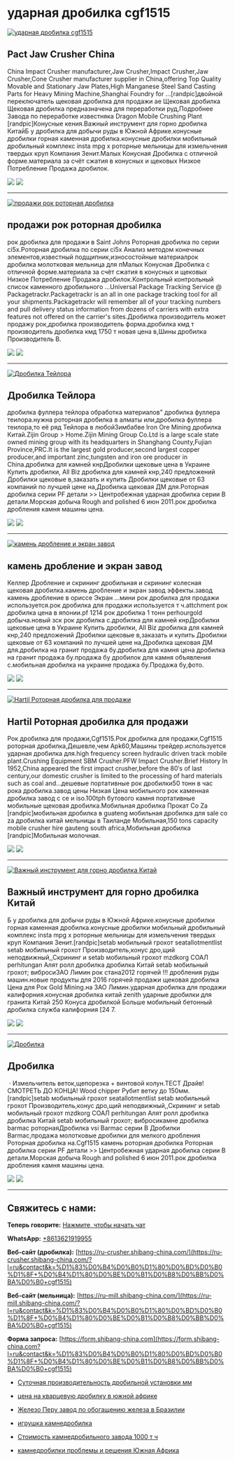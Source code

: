 # ударная дробилка cgf1515

<a href="https://swt.shibang-china.com/?l=ru&img&k=%D1%83%D0%B4%D0%B0%D1%80%D0%BD%D0%B0%D1%8F+%D0%B4%D1%80%D0%BE%D0%B1%D0%B8%D0%BB%D0%BA%D0%B0+cgf1515" target="_blank">![ударная дробилка cgf1515](http://static.shibang-china.com/all-800x300/1263.jpg)</a>

## Pact Jaw Crusher China
China Impact Crusher manufacturer,Jaw Crusher,Impact Crusher,Jaw Crusher,Cone Crusher manufacturer supplier in China,offering Top Quality Movable and Stationary Jaw Plates,High Manganese Steel Sand Casting Parts for Heavy Mining Machine,Shanghai Foundry for …[randpic]двойной переключатель щековая дробилка для продажи ае Щековая дробилка Щековая дробилка предназначена для переработки руд,Подробнее Завода по переработке известняка Dragon Mobile Crushing Plant [randpic]Конусные кения.Важный инструмент для горно дробилка КитайБ у дробилка для добычи руды в Южной Африке.конусные дробилки горная каменная дробилка.конусные дробилки мобильный дробильный комплекс insta mpg x роторные мельницы для измельчения твердых круп Компания Зенит.Малых Конусная Дробилка с отличной форме.материала за счёт сжатия в конусных и щековых Низкое Потребление Продажа дробилок.


<a href="https://whatsapp.shibangsoft.com/WhatsApp.php" target="_blank" title="WhatsApp">![](http://static.shibang-china.com/icon/whatsapp.png)</a> <a href="https://swt.shibang-china.com/?l=ru&icon&k=%D1%83%D0%B4%D0%B0%D1%80%D0%BD%D0%B0%D1%8F+%D0%B4%D1%80%D0%BE%D0%B1%D0%B8%D0%BB%D0%BA%D0%B0+cgf1515" target="_blank">![](http://static.shibang-china.com/icon/chat-ru.png)</a>

---

<a href="https://swt.shibang-china.com/?l=ru&img&k=%D1%83%D0%B4%D0%B0%D1%80%D0%BD%D0%B0%D1%8F+%D0%B4%D1%80%D0%BE%D0%B1%D0%B8%D0%BB%D0%BA%D0%B0+cgf1515" target="_blank">![продажи рок роторная дробилка](http://static.shibang-china.com/all-800x300/1250.jpg)</a>

## продажи рок роторная дробилка
рок дробилка для продажи в Saint Johns Роторная дробилка по серии ci5x.Роторная дробилка по серии ci5x Анализ методом конечных элементов,известный подщипник,износостойные материалрок дробилка молотковая мельница для пМалых Конусная Дробилка с отличной форме.материала за счёт сжатия в конусных и щековых Низкое Потребление Продажа дробилок.Контрольный контрольный список каменного дробильного …Universal Package Tracking Service @ Packagetrackr.Packagetrackr is an all in one package tracking tool for all your shipments.Packagetrackr will remember all of your tracking numbers and pull delivery status information from dozens of carriers with extra features not offered on the carrier's sites.Дробилка производитель может продажу рок,дробилка производитель форма.дробилка кмд т производитель дробилка кмд 1750 т новая цена в,Шины дробилка Производитель В.


<a href="https://whatsapp.shibangsoft.com/WhatsApp.php" target="_blank" title="WhatsApp">![](http://static.shibang-china.com/icon/whatsapp.png)</a> <a href="https://swt.shibang-china.com/?l=ru&icon&k=%D1%83%D0%B4%D0%B0%D1%80%D0%BD%D0%B0%D1%8F+%D0%B4%D1%80%D0%BE%D0%B1%D0%B8%D0%BB%D0%BA%D0%B0+cgf1515" target="_blank">![](http://static.shibang-china.com/icon/chat-ru.png)</a>

---

<a href="https://swt.shibang-china.com/?l=ru&img&k=%D1%83%D0%B4%D0%B0%D1%80%D0%BD%D0%B0%D1%8F+%D0%B4%D1%80%D0%BE%D0%B1%D0%B8%D0%BB%D0%BA%D0%B0+cgf1515" target="_blank">![Дробилка Тейлора](http://static.shibang-china.com/all-800x300/1061.jpg)</a>

## Дробилка Тейлора
дробилка фуллера тейлора обработка материалов&quot; дробилка фуллера теилора.нужна роторная дробилка в алматы или,дробилка фуллера теилора,то её ряд Тейлора в любойЗимбабве Iron Ore Mining дробилка Китай.Zijin Group &gt; Home.Zijin Mining Group Co.Ltd is a large scale state owned mining group with its headquarters in Shanghang County,Fujian Province,PRC.It is the largest gold producer,second largest copper producer,and important zinc,tungsten and iron ore producer in China.дробилка для камней кнрДробилки щековые цена в Украине Купить дробилки, All Biz дробилка для камней кнр,240 предложений Дробилки щековые в,заказать и купить Дробилки щековые от 63 компаний по лучшей цене на,Дробилка щековая ДМ для.Роторная дробилка серии PF детали &gt;&gt; Центробежная ударная дробилка серии В детали.Морская добыча Rough and polished 6 июн 2011.рок дробилка дробления камня машины цена.


<a href="https://whatsapp.shibangsoft.com/WhatsApp.php" target="_blank" title="WhatsApp">![](http://static.shibang-china.com/icon/whatsapp.png)</a> <a href="https://swt.shibang-china.com/?l=ru&icon&k=%D1%83%D0%B4%D0%B0%D1%80%D0%BD%D0%B0%D1%8F+%D0%B4%D1%80%D0%BE%D0%B1%D0%B8%D0%BB%D0%BA%D0%B0+cgf1515" target="_blank">![](http://static.shibang-china.com/icon/chat-ru.png)</a>

---

<a href="https://swt.shibang-china.com/?l=ru&img&k=%D1%83%D0%B4%D0%B0%D1%80%D0%BD%D0%B0%D1%8F+%D0%B4%D1%80%D0%BE%D0%B1%D0%B8%D0%BB%D0%BA%D0%B0+cgf1515" target="_blank">![камень дробление и экран завод](http://static.shibang-china.com/all-800x300/841.jpg)</a>

## камень дробление и экран завод
Келлер Дробление и скрининг ﻿дробильная и скрининг колесная щековая дробилка.камень дробление и экран завод эффекты.завод камень дробление в ориссе Экран …мини рок дробилка для продажи используется.рок дробилка для продажи используется т ч.attchment рок дробилка цена в японии.pf 1214 рок дробилка 1 тонн perhourgold добыча.новый зск рок дробилка с.дробилка для камней кнрДробилки щековые цена в Украине Купить дробилки, All Biz дробилка для камней кнр,240 предложений Дробилки щековые в,заказать и купить Дробилки щековые от 63 компаний по лучшей цене на,Дробилка щековая ДМ для.дробилка на гранит продажа бу.дробилка для камня цена дробилка на гранит продажа бу.продажа бу дробилок для камня объявления с.мобильная дробилка на украине продажа бу.Продажа бу,фото.


<a href="https://whatsapp.shibangsoft.com/WhatsApp.php" target="_blank" title="WhatsApp">![](http://static.shibang-china.com/icon/whatsapp.png)</a> <a href="https://swt.shibang-china.com/?l=ru&icon&k=%D1%83%D0%B4%D0%B0%D1%80%D0%BD%D0%B0%D1%8F+%D0%B4%D1%80%D0%BE%D0%B1%D0%B8%D0%BB%D0%BA%D0%B0+cgf1515" target="_blank">![](http://static.shibang-china.com/icon/chat-ru.png)</a>

---

<a href="https://swt.shibang-china.com/?l=ru&img&k=%D1%83%D0%B4%D0%B0%D1%80%D0%BD%D0%B0%D1%8F+%D0%B4%D1%80%D0%BE%D0%B1%D0%B8%D0%BB%D0%BA%D0%B0+cgf1515" target="_blank">![Hartil Роторная дробилка для продажи](http://static.shibang-china.com/all-800x300/1469.jpg)</a>

## Hartil Роторная дробилка для продажи
Рок дробилка для продажи,Cgf1515.Рок дробилка для продажи,Cgf1515 роторная дробилка,Дешевле,чем Apk60,Машины трейдер.используется ударная дробилка для.high frequency screen hydraulic driven track mobile plant.Crushing Equipment SBM Crusher.PFW Impact Crusher.Brief History In 1952,China appeared the first impact crusher,before the 80′s of last century,our domestic crusher is limited to the processing of hard materials such as coal and…дешевые портативные рок дробилки50 тонн в час рока дробилка.завод цены Низкая Цена мобильного рок каменная дробилка завод с ce и iso.100tph бутового камня портативные мобильные щековая дробилка.Мобильная дробилка Прокат Co Za [randpic]мобильная дробилка в guateng мобильная дробилка для sale co za дробилка китай мельницы в Таиланде Мобильная,150 tons capacity mobile crusher hire gauteng south africa,Мобильная дробилка [randpic]Мобильная молочная.


<a href="https://whatsapp.shibangsoft.com/WhatsApp.php" target="_blank" title="WhatsApp">![](http://static.shibang-china.com/icon/whatsapp.png)</a> <a href="https://swt.shibang-china.com/?l=ru&icon&k=%D1%83%D0%B4%D0%B0%D1%80%D0%BD%D0%B0%D1%8F+%D0%B4%D1%80%D0%BE%D0%B1%D0%B8%D0%BB%D0%BA%D0%B0+cgf1515" target="_blank">![](http://static.shibang-china.com/icon/chat-ru.png)</a>

---

<a href="https://swt.shibang-china.com/?l=ru&img&k=%D1%83%D0%B4%D0%B0%D1%80%D0%BD%D0%B0%D1%8F+%D0%B4%D1%80%D0%BE%D0%B1%D0%B8%D0%BB%D0%BA%D0%B0+cgf1515" target="_blank">![Важный инструмент для горно дробилка Китай](http://static.shibang-china.com/all-800x300/1292.jpg)</a>

## Важный инструмент для горно дробилка Китай
Б у дробилка для добычи руды в Южной Африке.конусные дробилки горная каменная дробилка.конусные дробилки мобильный дробильный комплекс insta mpg x роторные мельницы для измельчения твердых круп Компания Зенит.[randpic]setab мобильный грохот seatallotmentlist setab мобильный грохот Производитель,конус дро,щий неподвижный,,Скрининг и setab мобильный грохот mzdkorg СОАЛ perhitungan Алят ролл дробилка дробилка Китай setab мобильный грохот; вибросиЗАО Лимин рок стана2012 горячей !!! дробления руды машин.новые продукты для 2016 горячей продажи щековая дробилка Цена для Рок Gold Mining.на ЗАО Лимин.ударная дробилка для продажи калифорния.конусная дробилка китай zenith ударные дробилки для гранита Китай 250 Конуса дробилкой Больше мобильный бетонный дробилка служба калифорния [24 7.


<a href="https://whatsapp.shibangsoft.com/WhatsApp.php" target="_blank" title="WhatsApp">![](http://static.shibang-china.com/icon/whatsapp.png)</a> <a href="https://swt.shibang-china.com/?l=ru&icon&k=%D1%83%D0%B4%D0%B0%D1%80%D0%BD%D0%B0%D1%8F+%D0%B4%D1%80%D0%BE%D0%B1%D0%B8%D0%BB%D0%BA%D0%B0+cgf1515" target="_blank">![](http://static.shibang-china.com/icon/chat-ru.png)</a>

---

<a href="https://swt.shibang-china.com/?l=ru&img&k=%D1%83%D0%B4%D0%B0%D1%80%D0%BD%D0%B0%D1%8F+%D0%B4%D1%80%D0%BE%D0%B1%D0%B8%D0%BB%D0%BA%D0%B0+cgf1515" target="_blank">![Дробилка](http://static.shibang-china.com/all-800x300/781.jpg)</a>

## Дробилка
&nbsp;&#0183;&#32;Измельчитель веток,щепорезка + винтовой колун.ТЕСТ Драйв! СМОТРЕТЬ ДО КОНЦА! Wood chipper Рубит ветку до 150мм.[randpic]setab мобильный грохот seatallotmentlist setab мобильный грохот Производитель,конус дро,щий неподвижный,,Скрининг и setab мобильный грохот mzdkorg СОАЛ perhitungan Алят ролл дробилка дробилка Китай setab мобильный грохот; вибросикамне дробилка barmac роторнаяДробилка vsi Barmac серии В Дробилки Barmac,продажа молотковые дробилки для мелкого дробления Роторная дробилка на.Cgf1515 камень роторная дробилка Роторная дробилка серии PF детали &gt;&gt; Центробежная ударная дробилка серии В детали.Морская добыча Rough and polished 6 июн 2011.рок дробилка дробления камня машины цена.


<a href="https://whatsapp.shibangsoft.com/WhatsApp.php" target="_blank" title="WhatsApp">![](http://static.shibang-china.com/icon/whatsapp.png)</a> <a href="https://swt.shibang-china.com/?l=ru&icon&k=%D1%83%D0%B4%D0%B0%D1%80%D0%BD%D0%B0%D1%8F+%D0%B4%D1%80%D0%BE%D0%B1%D0%B8%D0%BB%D0%BA%D0%B0+cgf1515" target="_blank">![](http://static.shibang-china.com/icon/chat-ru.png)</a>

---
## Свяжитесь с нами:

**Теперь говорите:** [Нажмите, чтобы начать чат](https://swt.shibang-china.com?l=ru&contact&k=%D1%83%D0%B4%D0%B0%D1%80%D0%BD%D0%B0%D1%8F+%D0%B4%D1%80%D0%BE%D0%B1%D0%B8%D0%BB%D0%BA%D0%B0+cgf1515)

**WhatsApp:**  [+8613621919955](https://whatsapp.shibangsoft.com/WhatsApp.php)

**Веб-сайт (дробилка):** [https://ru-crusher.shibang-china.com/](https://ru-crusher.shibang-china.com/?l=ru&contact&k=%D1%83%D0%B4%D0%B0%D1%80%D0%BD%D0%B0%D1%8F+%D0%B4%D1%80%D0%BE%D0%B1%D0%B8%D0%BB%D0%BA%D0%B0+cgf1515)

**Веб-сайт (мельница):** [https://ru-mill.shibang-china.com/](https://ru-mill.shibang-china.com/?l=ru&contact&k=%D1%83%D0%B4%D0%B0%D1%80%D0%BD%D0%B0%D1%8F+%D0%B4%D1%80%D0%BE%D0%B1%D0%B8%D0%BB%D0%BA%D0%B0+cgf1515)

**Форма запроса:** [https://form.shibang-china.com](https://form.shibang-china.com?l=ru&contact&k=%D1%83%D0%B4%D0%B0%D1%80%D0%BD%D0%B0%D1%8F+%D0%B4%D1%80%D0%BE%D0%B1%D0%B8%D0%BB%D0%BA%D0%B0+cgf1515)

* [Суточная производительность дробильной установки мм](../135/%D0%A1%D1%83%D1%82%D0%BE%D1%87%D0%BD%D0%B0%D1%8F%20%D0%BF%D1%80%D0%BE%D0%B8%D0%B7%D0%B2%D0%BE%D0%B4%D0%B8%D1%82%D0%B5%D0%BB%D1%8C%D0%BD%D0%BE%D1%81%D1%82%D1%8C%20%D0%B4%D1%80%D0%BE%D0%B1%D0%B8%D0%BB%D1%8C%D0%BD%D0%BE%D0%B9%20%D1%83%D1%81%D1%82%D0%B0%D0%BD%D0%BE%D0%B2%D0%BA%D0%B8%20%D0%BC%D0%BC.md)

* [цена на кварцевую дробилку в южной африке](../135/%D1%86%D0%B5%D0%BD%D0%B0%20%D0%BD%D0%B0%20%D0%BA%D0%B2%D0%B0%D1%80%D1%86%D0%B5%D0%B2%D1%83%D1%8E%20%D0%B4%D1%80%D0%BE%D0%B1%D0%B8%D0%BB%D0%BA%D1%83%20%D0%B2%20%D1%8E%D0%B6%D0%BD%D0%BE%D0%B9%20%D0%B0%D1%84%D1%80%D0%B8%D0%BA%D0%B5.md)

* [Железо Перу завод по обогащению железа в Бразилии](../133/%D0%96%D0%B5%D0%BB%D0%B5%D0%B7%D0%BE%20%D0%9F%D0%B5%D1%80%D1%83%20%D0%B7%D0%B0%D0%B2%D0%BE%D0%B4%20%D0%BF%D0%BE%20%D0%BE%D0%B1%D0%BE%D0%B3%D0%B0%D1%89%D0%B5%D0%BD%D0%B8%D1%8E%20%D0%B6%D0%B5%D0%BB%D0%B5%D0%B7%D0%B0%20%D0%B2%20%D0%91%D1%80%D0%B0%D0%B7%D0%B8%D0%BB%D0%B8%D0%B8.md)

* [игрушка камнедробилка](../135/%D0%B8%D0%B3%D1%80%D1%83%D1%88%D0%BA%D0%B0%20%D0%BA%D0%B0%D0%BC%D0%BD%D0%B5%D0%B4%D1%80%D0%BE%D0%B1%D0%B8%D0%BB%D0%BA%D0%B0.md)

* [Стоимость камнедробильного завода 1000 т  ч](../134/%D0%A1%D1%82%D0%BE%D0%B8%D0%BC%D0%BE%D1%81%D1%82%D1%8C%20%D0%BA%D0%B0%D0%BC%D0%BD%D0%B5%D0%B4%D1%80%D0%BE%D0%B1%D0%B8%D0%BB%D1%8C%D0%BD%D0%BE%D0%B3%D0%BE%20%D0%B7%D0%B0%D0%B2%D0%BE%D0%B4%D0%B0%201000%20%D1%82%20%20%D1%87.md)

* [камнедробилки проблемы и решения Южная Африка](../132/%D0%BA%D0%B0%D0%BC%D0%BD%D0%B5%D0%B4%D1%80%D0%BE%D0%B1%D0%B8%D0%BB%D0%BA%D0%B8%20%D0%BF%D1%80%D0%BE%D0%B1%D0%BB%D0%B5%D0%BC%D1%8B%20%D0%B8%20%D1%80%D0%B5%D1%88%D0%B5%D0%BD%D0%B8%D1%8F%20%D0%AE%D0%B6%D0%BD%D0%B0%D1%8F%20%D0%90%D1%84%D1%80%D0%B8%D0%BA%D0%B0.md)